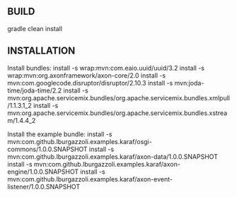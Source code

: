 
BUILD
--------------------------------------------------------------------------------

gradle clean install


INSTALLATION
--------------------------------------------------------------------------------

Install bundles:
    install -s wrap:mvn:com.eaio.uuid/uuid/3.2
    install -s wrap:mvn:org.axonframework/axon-core/2.0
    install -s mvn:com.googlecode.disruptor/disruptor/2.10.3
    install -s mvn:joda-time/joda-time/2.2
    install -s mvn:org.apache.servicemix.bundles/org.apache.servicemix.bundles.xmlpull/1.1.3.1_2
    install -s mvn:org.apache.servicemix.bundles/org.apache.servicemix.bundles.xstream/1.4.4_2

Install the example bundle:
    install -s mvn:com.github.lburgazzoli.examples.karaf/osgi-commons/1.0.0.SNAPSHOT
    install -s mvn:com.github.lburgazzoli.examples.karaf/axon-data/1.0.0.SNAPSHOT
    install -s mvn:com.github.lburgazzoli.examples.karaf/axon-engine/1.0.0.SNAPSHOT
    install -s mvn:com.github.lburgazzoli.examples.karaf/axon-event-listener/1.0.0.SNAPSHOT
